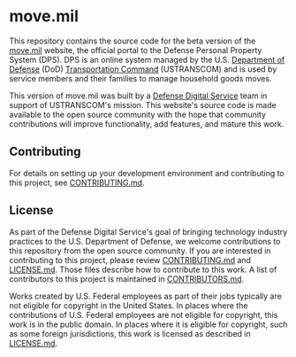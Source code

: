 # move.mil

This repository contains the source code for the beta version of the [move.mil](http://www.move.mil/) website, the official portal to the Defense Personal Property System (DPS). DPS is an online system managed by the U.S. [Department of Defense](https://www.defense.gov/) (DoD) [Transportation Command](http://www.ustranscom.mil/) (USTRANSCOM) and is used by service members and their families to manage household goods moves.

This version of move.mil was built by a [Defense Digital Service](https://www.dds.mil/) team in support of USTRANSCOM's mission. This website's source code is made available to the open source community with the hope that community contributions will improve functionality, add features, and mature this work.

## Contributing

For details on setting up your development environment and contributing to this project, see [CONTRIBUTING.md][contributing].

## License

As part of the Defense Digital Service's goal of bringing technology industry practices to the U.S. Department of Defense, we welcome contributions to this repository from the open source community. If you are interested in contributing to this project, please review [CONTRIBUTING.md][contributing] and [LICENSE.md][license]. Those files describe how to contribute to this work. A list of contributors to this project is maintained in [CONTRIBUTORS.md][contributors].

Works created by U.S. Federal employees as part of their jobs typically are not eligible for copyright in the United States. In places where the contributions of U.S. Federal employees are not eligible for copyright, this work is in the public domain. In places where it is eligible for copyright, such as some foreign jurisdictions, this work is licensed as described in [LICENSE.md][license].

[contributing]: https://github.com/deptofdefense/move.mil/blob/master/CONTRIBUTING.md
[contributors]: https://github.com/deptofdefense/move.mil/blob/master/CONTRIBUTORS.md
[license]: https://github.com/deptofdefense/move.mil/blob/master/LICENSE.md
